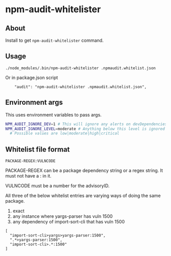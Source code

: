 # npm-audit-whitelister

## About

Install to get `npm-audit-whitelister` command.

## Usage

```
./node_modules/.bin/npm-audit-whitelister .npmaudit.whitelist.json
```

Or in package.json script

```
    "audit": "npm-audit-whitelister .npmaudit.whitelist.json",
```

## Environment args

This uses environment variables to pass args.

```bash
NPM_AUDIT_IGNORE_DEV=1 # This will ignore any alerts on devDependencies
NPM_AUDIT_IGNORE_LEVEL=moderate # Anything below this level is ignored
  # Possible values are low|moderate|high|critical
```

## Whitelist file format

`PACKAGE-REGEX:VULNCODE`

PACKAGE-REGEX can be a package dependency string or a regex string. It must not have a : in it.

VULNCODE must be a number for the advisoryID.

All three of the below whitelist entries are varying ways of doing the same package.

1. exact
2. any instance where yargs-parser has vuln 1500
3. any dependency of import-sort-cli that has vuln 1500

```
[
  "import-sort-cli>yargs>yargs-parser:1500",
  ".*>yargs-parser:1500",
  "import-sort-cli>.*:1500"
]
```
